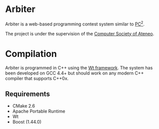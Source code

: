 Arbiter
=======
Arbiter is a web-based programming contest system similar to [PC<sup>2</sup>][PC2].

The project is under the supervision of the [Computer Society of Ateneo][compsat].

[PC2]: http://www.ecs.csus.edu/pc2/
[compsat]: http://compsat.org

Compilation
===========
Arbiter is programmed in C++ using the [Wt framework][Wt]. The system has been developed on GCC 4.4+ but should work on any modern C++ compiler that supports C++0x.

[Wt]: http://webtoolkit.eu
Requirements
------------
* CMake 2.6
* Apache Portable Runtime
* Wt
* Boost (1.44.0)
